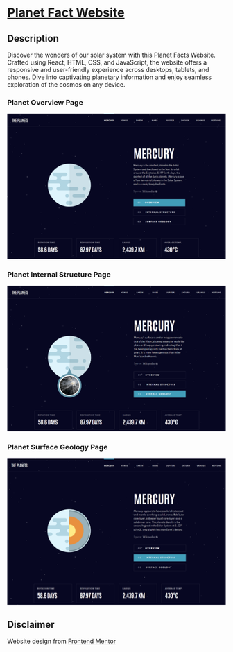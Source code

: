 # [Planet Fact Website](https://planet-facts-lenanle333.vercel.app/)

## Description
Discover the wonders of our solar system with this Planet Facts Website. Crafted using React, HTML, CSS, and JavaScript, the website offers a responsive and user-friendly experience across desktops, tablets, and phones. Dive into captivating planetary information and enjoy seamless exploration of the cosmos on any device.

### Planet Overview Page
![Planet Overview Page](https://github.com/lenanle333/Planet-Fact-Website/blob/6625c880d6a77342dde4943eb783b32fc7c0db15/src/Screenshots/Planet%20Overview%20Screenshot.png)

### Planet Internal Structure Page
![Planet Internal Structure Page](https://github.com/lenanle333/Planet-Fact-Website/blob/6625c880d6a77342dde4943eb783b32fc7c0db15/src/Screenshots/Planet%20Geology%20Screenshot.png)

### Planet Surface Geology Page
![Planet Surface Geology Page](https://github.com/lenanle333/Planet-Fact-Website/blob/6625c880d6a77342dde4943eb783b32fc7c0db15/src/Screenshots/Planet%20Structure%20Screenshot.png)

## Disclaimer
Website design from [Frontend Mentor](https://www.frontendmentor.io/challenges/planets-fact-site-gazqN8w_f/hub)


